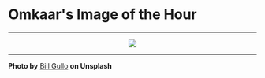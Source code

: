 # Omkaar's Image of the Hour

---

<div align="center">

<a href="https://unsplash.com/photos/a-silhouette-walks-into-the-bright-light-Qw2UaNLBOlk">
  <img src="https://images.unsplash.com/photo-1750129163201-fd024540b192?crop=entropy&cs=tinysrgb&fit=max&fm=jpg&ixid=M3w3NjA2Nzh8MHwxfHJhbmRvbXx8fHx8fHx8fDE3NTMxODU2MDB8&ixlib=rb-4.1.0&q=80&w=1080" style="max-width:100%; height:auto;">
</a>



</div>

---

**Photo by** [Bill Gullo](https://unsplash.com/@billgullo) **on Unsplash**
